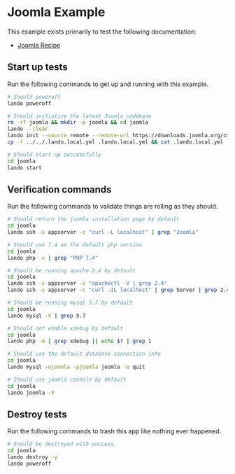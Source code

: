 Joomla Example
==============

This example exists primarily to test the following documentation:

* [Joomla Recipe](https://docs.devwithlando.io/tutorials/joomla.html)

Start up tests
--------------

Run the following commands to get up and running with this example.

```bash
# Should poweroff
lando poweroff

# Should initialize the latest Joomla codebase
rm -rf joomla && mkdir -p joomla && cd joomla
lando --clear
lando init --source remote --remote-url https://downloads.joomla.org/cms/joomla3/3-10-4/Joomla_3-10-4-Stable-Full_Package.tar.gz --recipe joomla --webroot . --name lando-joomla
cp -f ../../.lando.local.yml .lando.local.yml && cat .lando.local.yml

# Should start up successfully
cd joomla
lando start
```

Verification commands
---------------------

Run the following commands to validate things are rolling as they should.

```bash
# Should return the joomla installation page by default
cd joomla
lando ssh -s appserver -c "curl -L localhost" | grep "Joomla"

# Should use 7.4 as the default php version
cd joomla
lando php -v | grep "PHP 7.4"

# Should be running apache 2.4 by default
cd joomla
lando ssh -s appserver -c "apachectl -V | grep 2.4"
lando ssh -s appserver -c "curl -IL localhost" | grep Server | grep 2.4

# Should be running mysql 5.7 by default
cd joomla
lando mysql -V | grep 5.7

# Should not enable xdebug by default
cd joomla
lando php -m | grep xdebug || echo $? | grep 1

# Should use the default database connection info
cd joomla
lando mysql -ujoomla -pjoomla joomla -e quit

# Should use joomla console by default
cd joomla
lando joomla -V
```

Destroy tests
-------------

Run the following commands to trash this app like nothing ever happened.

```bash
# Should be destroyed with success
cd joomla
lando destroy -y
lando poweroff
```
